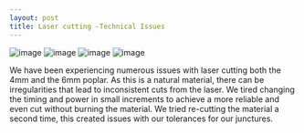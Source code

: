 ```yaml
---
layout: post
title: Laser cutting -Technical Issues
---
```


![image]({{site.baseurl}}/images/SAM_0634.jpg)
![image]({{site.baseurl}}/images/SAM_0639.jpg)
![image]({{site.baseurl}}/images/SAM_0635.jpg)
![image]({{site.baseurl}}/images/SAM_0640.jpg)

<p>We have been experiencing numerous issues with laser cutting both the 4mm and the 6mm poplar. As this is a natural material, there can be irregularities that lead to inconsistent cuts from the laser. We tired changing the timing and power in small increments to achieve a more reliable and even cut without burning the material. We tried re-cutting the material a second time, this created issues with our tolerances for our junctures. </p>